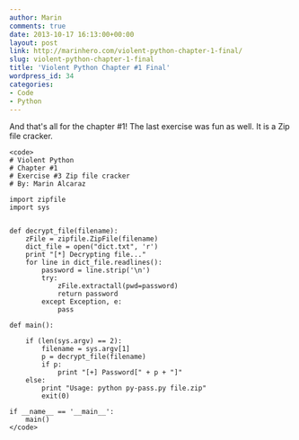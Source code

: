 ```yaml
---
author: Marin
comments: true
date: 2013-10-17 16:13:00+00:00
layout: post
link: http://marinhero.com/violent-python-chapter-1-final/
slug: violent-python-chapter-1-final
title: 'Violent Python Chapter #1 Final'
wordpress_id: 34
categories:
- Code
- Python
---
```


And that's all for the chapter #1! The last exercise was fun as well. It is a Zip file cracker.

    
    
    <code>
    # Violent Python
    # Chapter #1
    # Exercise #3 Zip file cracker
    # By: Marin Alcaraz
    
    import zipfile
    import sys
    
    
    def decrypt_file(filename):
        zFile = zipfile.ZipFile(filename)
        dict_file = open("dict.txt", 'r')
        print "[*] Decrypting file..."
        for line in dict_file.readlines():
            password = line.strip('\n')
            try:
                zFile.extractall(pwd=password)
                return password
            except Exception, e:
                pass
    
    def main():
    
        if (len(sys.argv) == 2):
            filename = sys.argv[1]
            p = decrypt_file(filename)
            if p:
                print "[+] Password[" + p + "]"
        else:
            print "Usage: python py-pass.py file.zip"
            exit(0)
    
    if __name__ == '__main__':
        main()
    </code>
    
